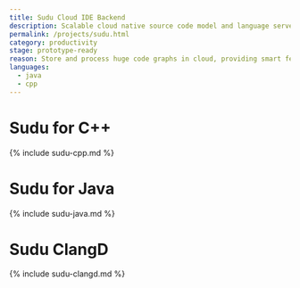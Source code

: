 ```yaml
---
title: Sudu Cloud IDE Backend
description: Scalable cloud native source code model and language server for IDEs and Github like services
permalink: /projects/sudu.html
category: productivity
stage: prototype-ready
reason: Store and process huge code graphs in cloud, providing smart features like code navigation, code search, etc. Allows to switch between branches instantly.
languages:
  - java
  - cpp
---
```


# Sudu for C++
{% include sudu-cpp.md %}

# Sudu for Java
{% include sudu-java.md %}

# Sudu ClangD
{% include sudu-clangd.md %}
